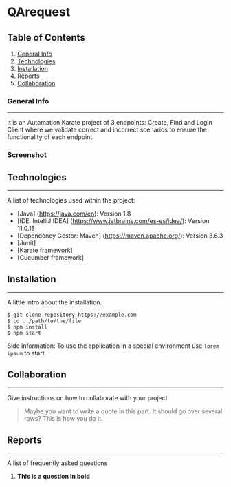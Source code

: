 # QArequest
## Table of Contents
1. [General Info](#general-info)
2. [Technologies](#technologies)
3. [Installation](#installation)
4. [Reports](#faqs)
5. [Collaboration](#collaboration)
### General Info
***
It is an Automation Karate project of 3 endpoints: Create, Find and Login Client where we validate correct and incorrect scenarios to ensure the functionality of each endpoint.
### Screenshot

## Technologies
***
A list of technologies used within the project:
* [Java] (https://java.com/en): Version 1.8
* [IDE: IntelliJ IDEA] (https://www.jetbrains.com/es-es/idea/): Version 11.0.15
* [Dependency Gestor: Maven] (https://maven.apache.org/): Version 3.6.3
* [Junit]
* [Karate framework]
* [Cucumber framework]

## Installation
***
A little intro about the installation. 
```
$ git clone repository https://example.com
$ cd ../path/to/the/file
$ npm install
$ npm start
```
Side information: To use the application in a special environment use ```lorem ipsum``` to start
## Collaboration
***
Give instructions on how to collaborate with your project.
> Maybe you want to write a quote in this part. 
> It should go over several rows?
> This is how you do it.
## Reports
***
A list of frequently asked questions
1. **This is a question in bold**
